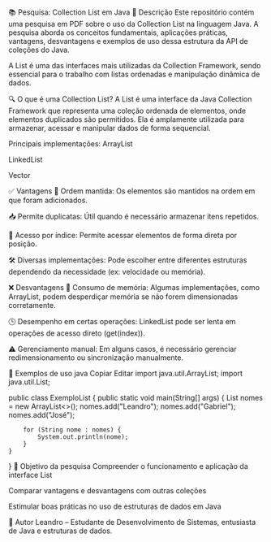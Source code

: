 📚 Pesquisa: Collection List em Java
📝 Descrição
Este repositório contém uma pesquisa em PDF sobre o uso da Collection List na linguagem Java. A pesquisa aborda os conceitos fundamentais, aplicações práticas, vantagens, desvantagens e exemplos de uso dessa estrutura da API de coleções do Java.

A List é uma das interfaces mais utilizadas da Collection Framework, sendo essencial para o trabalho com listas ordenadas e manipulação dinâmica de dados.

🔍 O que é uma Collection List?
A List é uma interface da Java Collection Framework que representa uma coleção ordenada de elementos, onde elementos duplicados são permitidos. Ela é amplamente utilizada para armazenar, acessar e manipular dados de forma sequencial.

Principais implementações:
ArrayList

LinkedList

Vector



✅ Vantagens
🔄 Ordem mantida: Os elementos são mantidos na ordem em que foram adicionados.

📥 Permite duplicatas: Útil quando é necessário armazenar itens repetidos.

🔢 Acesso por índice: Permite acessar elementos de forma direta por posição.

🛠️ Diversas implementações: Pode escolher entre diferentes estruturas dependendo da necessidade (ex: velocidade ou memória).

❌ Desvantagens
🧠 Consumo de memória: Algumas implementações, como ArrayList, podem desperdiçar memória se não forem dimensionadas corretamente.

🕒 Desempenho em certas operações: LinkedList pode ser lenta em operações de acesso direto (get(index)).

⚠️ Gerenciamento manual: Em alguns casos, é necessário gerenciar redimensionamento ou sincronização manualmente.



🧪 Exemplos de uso
java
Copiar
Editar
import java.util.ArrayList;
import java.util.List;

public class ExemploList {
    public static void main(String[] args) {
        List<String> nomes = new ArrayList<>();
        nomes.add("Leandro");
        nomes.add("Gabriel");
        nomes.add("José");

        for (String nome : nomes) {
            System.out.println(nome);
        }
    }
}
🎯 Objetivo da pesquisa
Compreender o funcionamento e aplicação da interface List

Comparar vantagens e desvantagens com outras coleções

Estimular boas práticas no uso de estruturas de dados em Java

👤 Autor
Leandro – Estudante de Desenvolvimento de Sistemas, entusiasta de Java e estruturas de dados.

